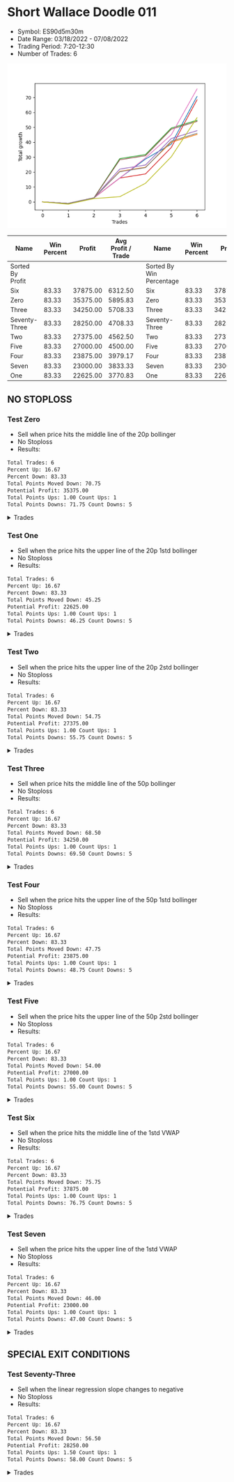 # Short Wallace Doodle 011 
- Symbol: ES90d5m30m
- Date Range: 03/18/2022 - 07/08/2022
- Trading Period: 7:20-12:30
- Number of Trades: 6

![Plot](ShortWallaceDoodle011ES90d5m30m.png)

| Name | Win Percent | Profit | Avg Profit / Trade |     | Name | Win Percent | Profit | Avg Profit / Trade |
| ---- | ----------- | ------ | ------------------ | --- | ---- | ----------- | ------ | ------------------ |
| Sorted By <br> Profit | | | | | Sorted By <br> Win Percentage ||||
| Six | 83.33 | 37875.00 | 6312.50 |     | Six | 83.33 | 37875.00 | 6312.50 |
| Zero | 83.33 | 35375.00 | 5895.83 |     | Zero | 83.33 | 35375.00 | 5895.83 |
| Three | 83.33 | 34250.00 | 5708.33 |     | Three | 83.33 | 34250.00 | 5708.33 |
| Seventy-Three | 83.33 | 28250.00 | 4708.33 |     | Seventy-Three | 83.33 | 28250.00 | 4708.33 |
| Two | 83.33 | 27375.00 | 4562.50 |     | Two | 83.33 | 27375.00 | 4562.50 |
| Five | 83.33 | 27000.00 | 4500.00 |     | Five | 83.33 | 27000.00 | 4500.00 |
| Four | 83.33 | 23875.00 | 3979.17 |     | Four | 83.33 | 23875.00 | 3979.17 |
| Seven | 83.33 | 23000.00 | 3833.33 |     | Seven | 83.33 | 23000.00 | 3833.33 |
| One | 83.33 | 22625.00 | 3770.83 |     | One | 83.33 | 22625.00 | 3770.83 |

## NO STOPLOSS

### Test Zero
* Sell when price hits the middle line of the 20p bollinger
* No Stoploss
* Results:
```
Total Trades: 6
Percent Up: 16.67
Percent Down: 83.33
Total Points Moved Down: 70.75
Potential Profit: 35375.00
Total Points Ups: 1.00 Count Ups: 1
Total Points Downs: 71.75 Count Downs: 5
```

<details><summary>Trades</summary>

<code>In: 2022-03-28 12:00:00		Out: 2022-03-28 12:30:55		Total Position Time: 30:55		Total Move Down: -1.00		Total to Date: -1.00</code> <br />
<code>In: 2022-04-01 11:35:00		Out: 2022-04-01 12:05:55		Total Position Time: 30:55		Total Move Down: 3.75		Total to Date: 2.75</code> <br />
<code>In: 2022-04-06 10:50:00		Out: 2022-04-06 11:00:10		Total Position Time: 10:10		Total Move Down: 13.25		Total to Date: 16.00</code> <br />
<code>In: 2022-06-10 12:00:00		Out: 2022-06-10 12:05:20		Total Position Time: 05:20		Total Move Down: 12.75		Total to Date: 28.75</code> <br />
<code>In: 2022-06-10 12:30:00		Out: 2022-06-10 12:42:35		Total Position Time: 12:35		Total Move Down: 10.00		Total to Date: 38.75</code> <br />
<code>In: 2022-06-15 11:50:00		Out: 2022-06-15 11:58:05		Total Position Time: 08:05		Total Move Down: 32.00		Total to Date: 70.75</code> <br />


</details>

### Test One
* Sell when the price hits the upper line of the 20p 1std bollinger
* No Stoploss
* Results:
```
Total Trades: 6
Percent Up: 16.67
Percent Down: 83.33
Total Points Moved Down: 45.25
Potential Profit: 22625.00
Total Points Ups: 1.00 Count Ups: 1
Total Points Downs: 46.25 Count Downs: 5
```

<details><summary>Trades</summary>

<code>In: 2022-03-28 12:00:00		Out: 2022-03-28 12:30:55		Total Position Time: 30:55		Total Move Down: -1.00		Total to Date: -1.00</code> <br />
<code>In: 2022-04-01 11:35:00		Out: 2022-04-01 12:05:55		Total Position Time: 30:55		Total Move Down: 3.75		Total to Date: 2.75</code> <br />
<code>In: 2022-04-06 10:50:00		Out: 2022-04-06 11:09:45		Total Position Time: 19:45		Total Move Down: 17.75		Total to Date: 20.50</code> <br />
<code>In: 2022-06-10 12:00:00		Out: 2022-06-10 12:30:55		Total Position Time: 30:55		Total Move Down: 2.75		Total to Date: 23.25</code> <br />
<code>In: 2022-06-10 12:30:00		Out: 2022-06-10 12:45:40		Total Position Time: 15:40		Total Move Down: 16.75		Total to Date: 40.00</code> <br />
<code>In: 2022-06-15 11:50:00		Out: 2022-06-15 12:20:55		Total Position Time: 30:55		Total Move Down: 5.25		Total to Date: 45.25</code> <br />


</details>

### Test Two
* Sell when the price hits the upper line of the 20p 2std bollinger
* No Stoploss
* Results:
```
Total Trades: 6
Percent Up: 16.67
Percent Down: 83.33
Total Points Moved Down: 54.75
Potential Profit: 27375.00
Total Points Ups: 1.00 Count Ups: 1
Total Points Downs: 55.75 Count Downs: 5
```

<details><summary>Trades</summary>

<code>In: 2022-03-28 12:00:00		Out: 2022-03-28 12:30:55		Total Position Time: 30:55		Total Move Down: -1.00		Total to Date: -1.00</code> <br />
<code>In: 2022-04-01 11:35:00		Out: 2022-04-01 12:05:55		Total Position Time: 30:55		Total Move Down: 3.75		Total to Date: 2.75</code> <br />
<code>In: 2022-04-06 10:50:00		Out: 2022-04-06 11:15:15		Total Position Time: 25:15		Total Move Down: 26.25		Total to Date: 29.00</code> <br />
<code>In: 2022-06-10 12:00:00		Out: 2022-06-10 12:30:55		Total Position Time: 30:55		Total Move Down: 2.75		Total to Date: 31.75</code> <br />
<code>In: 2022-06-10 12:30:00		Out: 2022-06-10 12:46:00		Total Position Time: 16:00		Total Move Down: 17.75		Total to Date: 49.50</code> <br />
<code>In: 2022-06-15 11:50:00		Out: 2022-06-15 12:20:55		Total Position Time: 30:55		Total Move Down: 5.25		Total to Date: 54.75</code> <br />


</details>

### Test Three
* Sell when price hits the middle line of the 50p bollinger
* No Stoploss
* Results:
```
Total Trades: 6
Percent Up: 16.67
Percent Down: 83.33
Total Points Moved Down: 68.50
Potential Profit: 34250.00
Total Points Ups: 1.00 Count Ups: 1
Total Points Downs: 69.50 Count Downs: 5
```

<details><summary>Trades</summary>

<code>In: 2022-03-28 12:00:00		Out: 2022-03-28 12:30:55		Total Position Time: 30:55		Total Move Down: -1.00		Total to Date: -1.00</code> <br />
<code>In: 2022-04-01 11:35:00		Out: 2022-04-01 12:05:55		Total Position Time: 30:55		Total Move Down: 3.75		Total to Date: 2.75</code> <br />
<code>In: 2022-04-06 10:50:00		Out: 2022-04-06 11:08:35		Total Position Time: 18:35		Total Move Down: 13.25		Total to Date: 16.00</code> <br />
<code>In: 2022-06-10 12:00:00		Out: 2022-06-10 12:30:55		Total Position Time: 30:55		Total Move Down: 2.75		Total to Date: 18.75</code> <br />
<code>In: 2022-06-10 12:30:00		Out: 2022-06-10 12:46:00		Total Position Time: 16:00		Total Move Down: 17.75		Total to Date: 36.50</code> <br />
<code>In: 2022-06-15 11:50:00		Out: 2022-06-15 11:58:05		Total Position Time: 08:05		Total Move Down: 32.00		Total to Date: 68.50</code> <br />


</details>

### Test Four
* Sell when the price hits the upper line of the 50p 1std bollinger
* No Stoploss
* Results:
```
Total Trades: 6
Percent Up: 16.67
Percent Down: 83.33
Total Points Moved Down: 47.75
Potential Profit: 23875.00
Total Points Ups: 1.00 Count Ups: 1
Total Points Downs: 48.75 Count Downs: 5
```

<details><summary>Trades</summary>

<code>In: 2022-03-28 12:00:00		Out: 2022-03-28 12:30:55		Total Position Time: 30:55		Total Move Down: -1.00		Total to Date: -1.00</code> <br />
<code>In: 2022-04-01 11:35:00		Out: 2022-04-01 12:05:55		Total Position Time: 30:55		Total Move Down: 3.75		Total to Date: 2.75</code> <br />
<code>In: 2022-04-06 10:50:00		Out: 2022-04-06 11:11:20		Total Position Time: 21:20		Total Move Down: 19.25		Total to Date: 22.00</code> <br />
<code>In: 2022-06-10 12:00:00		Out: 2022-06-10 12:30:55		Total Position Time: 30:55		Total Move Down: 2.75		Total to Date: 24.75</code> <br />
<code>In: 2022-06-10 12:30:00		Out: 2022-06-10 12:46:00		Total Position Time: 16:00		Total Move Down: 17.75		Total to Date: 42.50</code> <br />
<code>In: 2022-06-15 11:50:00		Out: 2022-06-15 12:20:55		Total Position Time: 30:55		Total Move Down: 5.25		Total to Date: 47.75</code> <br />


</details>

### Test Five
* Sell when the price hits the upper line of the 50p 2std bollinger
* No Stoploss
* Results:
```
Total Trades: 6
Percent Up: 16.67
Percent Down: 83.33
Total Points Moved Down: 54.00
Potential Profit: 27000.00
Total Points Ups: 1.00 Count Ups: 1
Total Points Downs: 55.00 Count Downs: 5
```

<details><summary>Trades</summary>

<code>In: 2022-03-28 12:00:00		Out: 2022-03-28 12:30:55		Total Position Time: 30:55		Total Move Down: -1.00		Total to Date: -1.00</code> <br />
<code>In: 2022-04-01 11:35:00		Out: 2022-04-01 12:05:55		Total Position Time: 30:55		Total Move Down: 3.75		Total to Date: 2.75</code> <br />
<code>In: 2022-04-06 10:50:00		Out: 2022-04-06 11:15:05		Total Position Time: 25:05		Total Move Down: 25.50		Total to Date: 28.25</code> <br />
<code>In: 2022-06-10 12:00:00		Out: 2022-06-10 12:30:55		Total Position Time: 30:55		Total Move Down: 2.75		Total to Date: 31.00</code> <br />
<code>In: 2022-06-10 12:30:00		Out: 2022-06-10 12:46:00		Total Position Time: 16:00		Total Move Down: 17.75		Total to Date: 48.75</code> <br />
<code>In: 2022-06-15 11:50:00		Out: 2022-06-15 12:20:55		Total Position Time: 30:55		Total Move Down: 5.25		Total to Date: 54.00</code> <br />


</details>

### Test Six
* Sell when the price hits the middle line of the 1std VWAP
* No Stoploss
* Results:
```
Total Trades: 6
Percent Up: 16.67
Percent Down: 83.33
Total Points Moved Down: 75.75
Potential Profit: 37875.00
Total Points Ups: 1.00 Count Ups: 1
Total Points Downs: 76.75 Count Downs: 5
```

<details><summary>Trades</summary>

<code>In: 2022-03-28 12:00:00		Out: 2022-03-28 12:30:55		Total Position Time: 30:55		Total Move Down: -1.00		Total to Date: -1.00</code> <br />
<code>In: 2022-04-01 11:35:00		Out: 2022-04-01 12:05:55		Total Position Time: 30:55		Total Move Down: 3.75		Total to Date: 2.75</code> <br />
<code>In: 2022-04-06 10:50:00		Out: 2022-04-06 11:00:10		Total Position Time: 10:10		Total Move Down: 13.25		Total to Date: 16.00</code> <br />
<code>In: 2022-06-10 12:00:00		Out: 2022-06-10 12:05:35		Total Position Time: 05:35		Total Move Down: 13.50		Total to Date: 29.50</code> <br />
<code>In: 2022-06-10 12:30:00		Out: 2022-06-10 12:44:05		Total Position Time: 14:05		Total Move Down: 15.50		Total to Date: 45.00</code> <br />
<code>In: 2022-06-15 11:50:00		Out: 2022-06-15 11:57:55		Total Position Time: 07:55		Total Move Down: 30.75		Total to Date: 75.75</code> <br />


</details>

### Test Seven
* Sell when the price hits the upper line of the 1std VWAP
* No Stoploss
* Results:
```
Total Trades: 6
Percent Up: 16.67
Percent Down: 83.33
Total Points Moved Down: 46.00
Potential Profit: 23000.00
Total Points Ups: 1.00 Count Ups: 1
Total Points Downs: 47.00 Count Downs: 5
```

<details><summary>Trades</summary>

<code>In: 2022-03-28 12:00:00		Out: 2022-03-28 12:30:55		Total Position Time: 30:55		Total Move Down: -1.00		Total to Date: -1.00</code> <br />
<code>In: 2022-04-01 11:35:00		Out: 2022-04-01 12:05:55		Total Position Time: 30:55		Total Move Down: 3.75		Total to Date: 2.75</code> <br />
<code>In: 2022-04-06 10:50:00		Out: 2022-04-06 11:09:40		Total Position Time: 19:40		Total Move Down: 17.50		Total to Date: 20.25</code> <br />
<code>In: 2022-06-10 12:00:00		Out: 2022-06-10 12:30:55		Total Position Time: 30:55		Total Move Down: 2.75		Total to Date: 23.00</code> <br />
<code>In: 2022-06-10 12:30:00		Out: 2022-06-10 12:46:00		Total Position Time: 16:00		Total Move Down: 17.75		Total to Date: 40.75</code> <br />
<code>In: 2022-06-15 11:50:00		Out: 2022-06-15 12:20:55		Total Position Time: 30:55		Total Move Down: 5.25		Total to Date: 46.00</code> <br />


</details>

## SPECIAL EXIT CONDITIONS 

### Test Seventy-Three
* Sell when the linear regression slope changes to negative
* No Stoploss
* Results:
```
Total Trades: 6
Percent Up: 16.67
Percent Down: 83.33
Total Points Moved Down: 56.50
Potential Profit: 28250.00
Total Points Ups: 1.50 Count Ups: 1
Total Points Downs: 58.00 Count Downs: 5
```

<details><summary>Trades</summary>

<code>In: 2022-03-28 12:00:00		Out: 2022-03-28 12:26:05		Total Position Time: 26:05		Total Move Down: -1.50		Total to Date: -1.50</code> <br />
<code>In: 2022-04-01 11:35:00		Out: 2022-04-01 11:52:05		Total Position Time: 17:05		Total Move Down: 3.75		Total to Date: 2.25</code> <br />
<code>In: 2022-04-06 10:50:00		Out: 2022-04-06 10:54:05		Total Position Time: 04:05		Total Move Down: 1.25		Total to Date: 3.50</code> <br />
<code>In: 2022-06-10 12:00:00		Out: 2022-06-10 12:04:05		Total Position Time: 04:05		Total Move Down: 9.00		Total to Date: 12.50</code> <br />
<code>In: 2022-06-10 12:30:00		Out: 2022-06-10 12:46:00		Total Position Time: 16:00		Total Move Down: 17.75		Total to Date: 30.25</code> <br />
<code>In: 2022-06-15 11:50:00		Out: 2022-06-15 12:13:05		Total Position Time: 23:05		Total Move Down: 26.25		Total to Date: 56.50</code> <br />


</details>